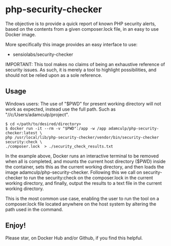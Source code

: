 # php-security-checker

The objective is to provide a quick report of known PHP security alerts, based on the contents from a given 
composer.lock file, in an easy to use Docker image.

More specifically this image provides an easy interface to use:

- sensiolabs/security-checker

IMPORTANT: This tool makes no claims of being an exhaustive reference of security issues. As such, it is 
merely a tool to highlight possibilities, and should not be relied upon as a sole reference.

## Usage

Windows users: The use of "$PWD" for present working directory will not work as expected, instead use the full path. 
Such as "//c/Users/adamculp/project".

```
$ cd </path/to/desired/directory>
$ docker run -it --rm -v "$PWD":/app -w /app adamculp/php-security-checker:latest \
php /usr/local/lib/php-security-checker/vendor/bin/security-checker security:check \
./composer.lock  > ./security_check_results.txt
```

In the example above, Docker runs an interactive terminal to be removed when all is completed, and mounts 
the current host directory ($PWD) inside the container, sets this as the current working directory, and then 
loads the image adamculp/php-security-checker. Following this we call on security-checker to run the 
security:check on the composer.lock in the current working directory, and finally, output the results 
to a text file in the current working directory.

This is the most common use case, enabling the user to run the tool on a composer.lock file located anywhere 
on the host system by altering the path used in the command.

## Enjoy!

Please star, on Docker Hub and/or Github, if you find this helpful.


